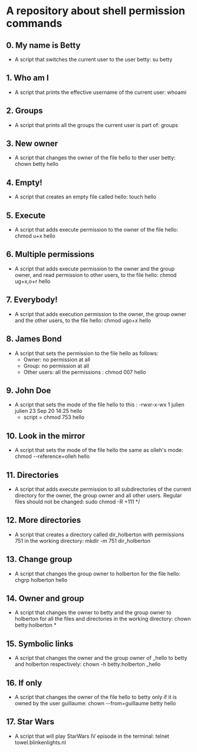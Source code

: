 # A repository about shell permission commands
## 0. My name is Betty
* A script that switches the current user to the user betty: su betty
## 1. Who am I
* A script that prints the effective username of the current user: whoami
## 2. Groups
* A script that prints all the groups the current user is part of: groups
## 3. New owner
* A script that changes the owner of the file hello to ther user betty: chown betty hello
## 4. Empty!
* A script that creates an empty file called hello: touch hello
## 5. Execute
* A script that adds execute permission to the owner of the file hello: chmod u+x hello
## 6. Multiple permissions
* A script that adds execute permission to the owner and the group owner, and read permission to other users, to the file hello: chmod ug+x,o+r hello
## 7. Everybody!
* A script that adds execution permission to the owner, the group owner and the other users, to the file hello: chmod ugo+x hello
## 8. James Bond
* A script that sets the permission to the file hello as follows:
   - Owner: no permission at all
   - Group: no permission at all
   - Other users: all the permissions : chmod 007 hello
## 9. John Doe
* A script that sets the mode of the file hello to this :
 -rwxr-x-wx 1 julien julien 23 Sep 20 14:25 hello
    - script = chmod 753 hello
## 10. Look in the mirror
* A script that sets the mode of the file hello the same as olleh's mode: chmod --reference=olleh hello
## 11. Directories
* A script that adds execute permission to all subdirectories of the current directory for the owner, the group owner and all other users. Regular files should not be changed: sudo chmod -R +111 */
## 12. More directories
* A script that creates a directory called dir_holberton with permissions 751 in the working directory: mkdir -m 751 dir_holberton
## 13. Change group
* A script that changes the group owner to holberton for the file hello: chgrp holberton hello
## 14. Owner and group
* A script that changes the owner to betty and the group owner to holberton for all the files and directories in the working directory: chown betty:holberton *
## 15. Symbolic links
* A script that changes the owner and the group owner of _hello to betty and holberton respectively: chown -h betty:holberton _hello
## 16. If only
* A script that changes the owner of the file hello to betty only if it is owned by the user guillaume: chown --from=guillaume betty hello
## 17. Star Wars
* A script that will play StarWars IV episode in the terminal: telnet towel.blinkenlights.nl
